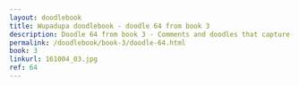 ```yaml
---
layout: doodlebook
title: Wupadupa doodlebook - doodle 64 from book 3
description: Doodle 64 from book 3 - Comments and doodles that capture the essence of this event  
permalink: /doodlebook/book-3/doodle-64.html
book: 3
linkurl: 161004_03.jpg
ref: 64
---	  
```

																																																																							